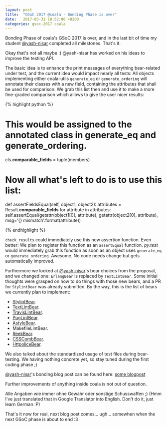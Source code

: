 ```yaml
---
layout: post
title:  "GSoC 2017 @coala - Bonding Phase is over"
date:   2017-05-31 18:52:00 +0200
categories: gsoc-2017 coala
---
```

Bonding Phase of coala's GSoC 2017 is over, and in the last bit of time my student [@yash-nisar] completed all milestones. That's it.

Okay that's not all maybe :) @yash-nisar has worked on his ideas to improve the testing API. 

The basic idea is to enhance the print messages of everything bear-related under test, and the current idea would impact
nearly all tests: All objects implementing either coala-utils `generate_eq` or `generate_ordering` will annotate their classes with a new field, containing the attributes that shall be used for comparison. We grab this list then and use it
to make a more fine-graded comparison which allows to give the user nicer results:

{% highlight python %}

# This would be assigned to the annotated class in generate_eq and generate_ordering.
cls.__comparable_fields__ = tuple(members)

# Now all what's left to do is to use this list:
def assertFieldsEqual(self, object1, object2):
   attributes = Result.__comparable_fields__
   for attribute in attributes:
       self.assertEqual(getattr(object1[0], attribute), getattr(object2[0], attribute), msg='{} mismatch'.format(attribute))

{% endhighlight %}

`check_results` could immediately use this new assertion function. Even better: We plan to register this function as an
`assertEqual` function. *py.test* would immediately grab this function as soon as an object uses
`generate_eq` or `generate_ordering`. Awesome. No code needs change but gets automatically improved.

Furthermore we looked at [@yash-nisar]'s bear choices from the proposal, and we changed one:
`ErlangBear` is replaced by `TextLintBear`. Some initial thoughts were grasped on how to do things with those new bears,
and a PR for `StylintBear` was already submitted. By the way, this is the list of bears we currently plan to implement:

- [StylintBear](https://github.com/coala/coala-bears/issues/754).
- [TextLintBear](https://github.com/coala/coala-bears/issues/1576).
- [TravisLintBear](https://github.com/coala/coala-bears/issues/294).
- [PugLintBear](https://github.com/coala/coala-bears/issues/290).
- [AstyleBear](https://github.com/coala/coala-bears/issues/388).
- MakefileLintBear.
- [ReekBear](https://github.com/coala/coala-bears/issues/439).
- [CSSCombBear](https://github.com/coala/coala-bears/issues/634).
- [HttpoliceBear](https://github.com/coala/coala-bears/issues/596).

We also talked about the standardized usage of test files during bear-testing. We having nothing concrete
yet, so stay tuned during the first coding phase ;)

[@yash-nisar]'s bonding blog post can be found here: [some blogpost]

Further improvements of anything inside coala is not out of question.

Alle Angaben wie immer ohne Gewähr oder sonstige Schusswaffen ;)
(Hmm I've just translated that in Google Translator into English.
Don't do it, just learn German :P)

That's it now for real, next blog post comes... ugh... somewhen when the next GSoC phase is about to end :3

[@yash-nisar]: https://github.com/yash-nisar/
[some blogpost]: https://yash-nisar.github.io/blog/community-bonding/
